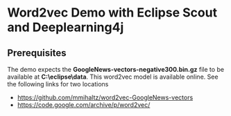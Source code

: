 # Word2vec Demo with Eclipse Scout and Deeplearning4j

## Prerequisites

The demo expects the **GoogleNews-vectors-negative300.bin.gz** file to be available at **C:\eclipse\data**. This word2vec model is available online. See the following links for two locations
* https://github.com/mmihaltz/word2vec-GoogleNews-vectors
* https://code.google.com/archive/p/word2vec/
